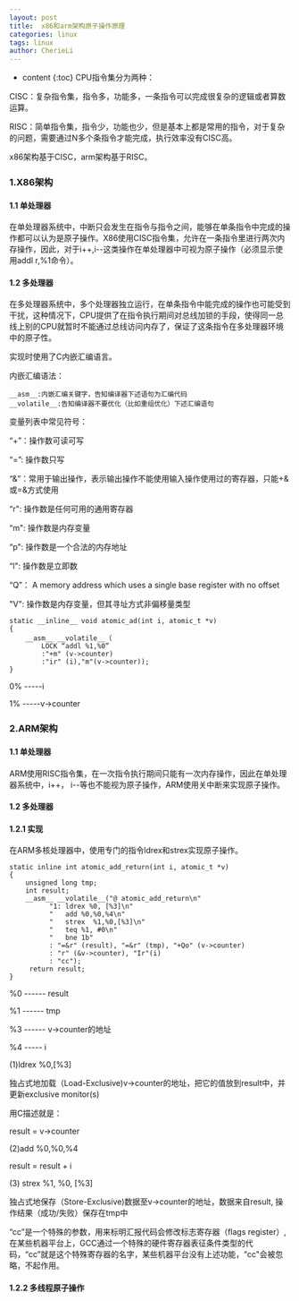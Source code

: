 ```yaml
---
layout: post
title:  x86和arm架构原子操作原理
categories: linux
tags: linux
author: CherieLi
---
```


* content
{:toc}
CPU指令集分为两种：

CISC：复杂指令集，指令多，功能多，一条指令可以完成很复杂的逻辑或者算数运算。

RISC：简单指令集，指令少，功能也少，但是基本上都是常用的指令，对于复杂的问题，需要通过N多个条指令才能完成，执行效率没有CISC高。

x86架构基于CISC，arm架构基于RISC。

### 1.X86架构

#### 1.1 单处理器

在单处理器系统中，中断只会发生在指令与指令之间，能够在单条指令中完成的操作都可以认为是原子操作。X86使用CISC指令集，允许在一条指令里进行两次内存操作，因此，对于i++,i--这类操作在单处理器中可视为原子操作（必须显示使用addl r,%1命令）。

#### 1.2 多处理器

在多处理器系统中，多个处理器独立运行，在单条指令中能完成的操作也可能受到干扰，这种情况下，CPU提供了在指令执行期间对总线加锁的手段，使得同一总线上别的CPU就暂时不能通过总线访问内存了，保证了这条指令在多处理器环境中的原子性。

实现时使用了C内嵌汇编语言。

内嵌汇编语法：

```
__asm__:内嵌汇编关键字，告知编译器下述语句为汇编代码
__volatile__:告知编译器不要优化（比如重组优化）下述汇编语句
```

变量列表中常见符号：

“+”：操作数可读可写

“=”:   操作数只写

“&”：常用于输出操作，表示输出操作不能使用输入操作使用过的寄存器，只能+&或=&方式使用

“r":    操作数是任何可用的通用寄存器

“m":  操作数是内存变量

“p":   操作数是一个合法的内存地址

“l":    操作数是立即数

“Q”： A memory address which uses a single base register with no offset

"V":    操作数是内存变量，但其寻址方式非偏移量类型

```
static __inline__ void atomic_ad(int i, atomic_t *v)
{
    __asm__ __volatile__（
    	LOCK “addl %1,%0”
    	:"+m" (v->counter)
    	:"ir" (i),"m"(v->counter));
}
```

0% -----i

1% -----v->counter

### 2.ARM架构

#### 1.1 单处理器

ARM使用RISC指令集，在一次指令执行期间只能有一次内存操作，因此在单处理器系统中，i++， i--等也不能视为原子操作，ARM使用关中断来实现原子操作。

#### 1.2 多处理器

#### 1.2.1 实现

在ARM多核处理器中，使用专门的指令ldrex和strex实现原子操作。

```
static inline int atomic_add_return(int i, atomic_t *v)
{
    unsigned long tmp;
    int result;
    __asm__ __volatile__("@ atomic_add_return\n"
          "1: ldrex %0, [%3]\n"
          "   add %0,%0,%4\n"
          "   strex  %1,%0,[%3]\n"
          "   teq %1, #0\n"
          "   bne 1b"
          : "=&r" (result), "=&r" (tmp), "+Qo" (v->counter)
          : "r" (&v->counter), "Ir"(i)
          : "cc");
     return result;
}
```

%0 ------ result

%1 ------ tmp

%3 ------ v->counter的地址

%4 ----- i

(1)ldrex %0,[%3]

独占式地加载（Load-Exclusive)v->counter的地址，把它的值放到result中，并更新exclusive monitor(s)

用C描述就是：

result = v->counter

(2)add %0,%0,%4

result = result + i

(3) strex %1, %0, [%3]

独占式地保存（Store-Exclusive)数据至v->counter的地址，数据来自result, 操作结果（成功/失败）保存在tmp中

“cc”是一个特殊的参数，用来标明汇报代码会修改标志寄存器（flags register）,在某些机器平台上，GCC通过一个特殊的硬件寄存器表征条件类型的代码，“cc”就是这个特殊寄存器的名字，某些机器平台没有上述功能，“cc"会被忽略，不起作用。

#### 1.2.2 多线程原子操作




